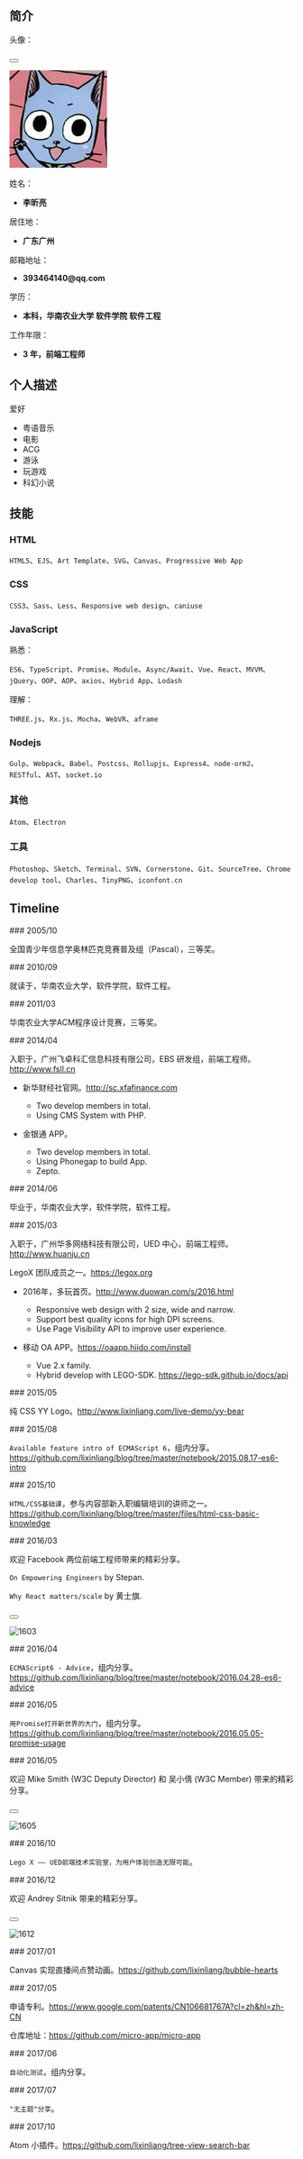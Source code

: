 <p lang="zh"></p>

## 简介

头像：

<button class="docute-button docute-button-success" data-action="view-picture"></button>

![avatar](./img/avatar.jpg)

姓名：

* __李昕亮__

居住地：

* __广东广州__

邮箱地址：

* __393464140@qq.com__

学历：

* __本科，华南农业大学 软件学院 软件工程__

工作年限：

* __3 年，前端工程师__

## 个人描述

爱好

* 粤语音乐
* 电影
* ACG
* 游泳
* 玩游戏
* 科幻小说

## 技能

### HTML

`HTML5`、`EJS`、`Art Template`、`SVG`、`Canvas`、`Progressive Web App`

### CSS

`CSS3`、`Sass`、`Less`、`Responsive web design`、`caniuse`

### JavaScript

熟悉：

`ES6`、`TypeScript`、`Promise`、`Module`、`Async/Await`、`Vue`、`React`、`MVVM`、`jQuery`、`OOP`、`AOP`、`axios`、`Hybrid App`、`Lodash`

理解：

`THREE.js`、`Rx.js`、`Mocha`、`WebVR`、`aframe`

### Nodejs

`Gulp`、`Webpack`、`Babel`、`Postcss`、`Rollupjs`、`Express4`、`node-orm2`、`RESTful`、`AST`、`socket.io`

### 其他

`Atom`、`Electron`

### 工具

`Photoshop`、`Sketch`、`Terminal`、`SVN`、`Cornerstone`、`Git`、`SourceTree`、`Chrome develop tool`、`Charles`、`TinyPNG`、`iconfont.cn`

## Timeline <label for="hobby"></label> <label for="patent"></label> <label for="career"></label> <label for="education"></label> <label for="conference"></label> <label for="competition"></label> <label for="presentation"></label> <label for="reset"></label>

<p data-line="competition"></p>
### 2005/10
<label for="competition"></label>

全国青少年信息学奥林匹克竞赛普及组（Pascal），三等奖。

<p data-line="education"></p>
### 2010/09
<label for="education"></label>

就读于，华南农业大学，软件学院，软件工程。

<p data-line="competition"></p>
### 2011/03
<label for="competition"></label>

华南农业大学ACM程序设计竞赛，三等奖。

<p data-line="career"></p>
### 2014/04
<label for="career"></label>

入职于，广州飞卓科汇信息科技有限公司，EBS 研发组，前端工程师。http://www.fsll.cn

* 新华财经社官网。http://sc.xfafinance.com
    * Two develop members in total.
    * Using CMS System with PHP.

* 金银通 APP。
    * Two develop members in total.
    * Using Phonegap to build App.
    * Zepto.

<p data-line="education"></p>
### 2014/06
<label for="education"></label>

毕业于，华南农业大学，软件学院，软件工程。

<p data-line="career"></p>
### 2015/03
<label for="career"></label>

入职于，广州华多网络科技有限公司，UED 中心，前端工程师。http://www.huanju.cn

LegoX 团队成员之一。https://legox.org

* 2016年，多玩首页。http://www.duowan.com/s/2016.html
    * Responsive web design with 2 size, wide and narrow.
    * Support best quality icons for high DPI screens.
    * Use Page Visibility API to improve user experience.

* 移动 OA APP。https://oaapp.hiido.com/install
    * Vue 2.x family.
    * Hybrid develop with LEGO-SDK. https://lego-sdk.github.io/docs/api

<p data-line="hobby"></p>
### 2015/05
<label for="hobby"></label>

纯 CSS YY Logo。http://www.lixinliang.com/live-demo/yy-bear

<p data-line="presentation"></p>
### 2015/08
<label for="presentation"></label>

`Available feature intro of ECMAScript 6`，组内分享。https://github.com/lixinliang/blog/tree/master/notebook/2015.08.17-es6-intro

<p data-line="presentation"></p>
### 2015/10
<label for="presentation"></label>

`HTML/CSS基础课`，参与内容部新入职编辑培训的讲师之一。https://github.com/lixinliang/blog/tree/master/files/html-css-basic-knowledge

<p data-line="conference"></p>
### 2016/03
<label for="conference"></label>

欢迎 Facebook 两位前端工程师带来的精彩分享。

`On Empowering Engineers` by Stepan.

`Why React matters/scale` by 黄士旗.

<button class="docute-button docute-button-success" data-action="view-picture"></button>

![1603](./img/1603.jpg)

<p data-line="presentation"></p>
### 2016/04
<label for="presentation"></label>

`ECMAScript6 - Advice`，组内分享。https://github.com/lixinliang/blog/tree/master/notebook/2016.04.28-es6-advice

<p data-line="presentation"></p>
### 2016/05
<label for="presentation"></label>

`用Promise打开新世界的大门`，组内分享。https://github.com/lixinliang/blog/tree/master/notebook/2016.05.05-promise-usage

<p data-line="conference"></p>
### 2016/05
<label for="conference"></label>

欢迎 Mike Smith (W3C Deputy Director) 和 吴小倩 (W3C Member) 带来的精彩分享。

<button class="docute-button docute-button-success" data-action="view-picture"></button>

![1605](./img/1605.jpg)

<p data-line="presentation"></p>
### 2016/10
<label for="presentation"></label>

`Lego X —— UED前端技术实验室，为用户体验创造无限可能`。

<p data-line="conference"></p>
### 2016/12
<label for="conference"></label>

欢迎 Andrey Sitnik 带来的精彩分享。

<button class="docute-button docute-button-success" data-action="view-picture"></button>

![1612](./img/1612.jpg)

<p data-line="hobby"></p>
### 2017/01
<label for="hobby"></label>

Canvas 实现直播间点赞动画。https://github.com/lixinliang/bubble-hearts

<p data-line="patent"></p>
### 2017/05
<label for="patent"></label>

申请专利。https://www.google.com/patents/CN106681767A?cl=zh&hl=zh-CN

仓库地址：https://github.com/micro-app/micro-app

<p data-line="presentation"></p>
### 2017/06
<label for="presentation"></label>

`自动化测试`，组内分享。

<p data-line="presentation"></p>
### 2017/07
<label for="presentation"></label>

`"无主题"分享`。

<p data-line="hobby"></p>
### 2017/10
<label for="hobby"></label>

Atom 小插件。https://github.com/lixinliang/tree-view-search-bar
